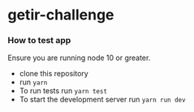 # getir-challenge

### How to test app
Ensure you are running node 10 or greater.
- clone this repository
- run `yarn`
- To run tests run `yarn test`
- To start the development server run `yarn run dev`
